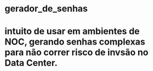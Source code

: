 # gerador_de_senhas 
# intuito de usar em ambientes de NOC, gerando senhas complexas para não correr risco de invsão no Data Center.